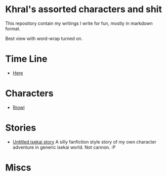 Khral's assorted characters and shit
====================================

This repository contain my writings I write for fun, mostly in markdown format.

Best view with word-wrap turned on.

Time Line
=========

* [Here](../master/timeline.md)

Characters
==========

* [Rrowl](../master/rrowl.md)

Stories
=======

* [Untitled isekai story](../master/silly_isekai_story_00.md)
A silly fanfiction style story of my own character adventure in generic isekai world. Not cannon. :P

Miscs
=====

